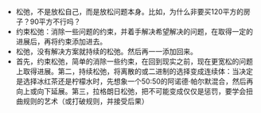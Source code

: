 - 松弛，不是放松自己，而是放松问题本身。比如，为什么非要买120平方的房子？90平方不行吗？
- 约束松弛：消除一些问题的约束，并着手解决希望解决的问题，在取得一定的进展后，再将约束添加进去。
- 松弛，没有解决方案就持续的松弛。然后再一一添加回来。
- 首先，约束松弛，简单的消除一些约束，在回到现实之前，现在更宽松的问题上取得进展。第二，持续松弛，将离散的或二进制的选择变成连续体：当决定是选择冰红茶还是柠檬水时，先想象一个50:50的阿诺德·帕尔默混合，然后再向上或向下延展。第三，拉格朗日松弛，把不可能变成仅仅是惩罚，要学会扭曲规则的艺术（或打破规则，并接受后果）
